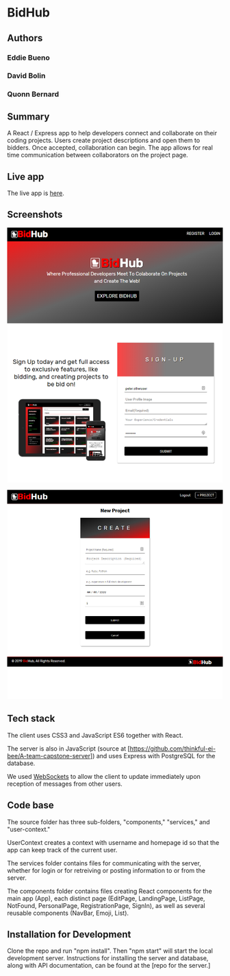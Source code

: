 # BidHub

## Authors

### Eddie Bueno
### David Bolin
### Quonn Bernard


## Summary

A React / Express app to help developers connect and collaborate on their coding projects. Users create project descriptions and open them to bidders. Once accepted, collaboration can begin. The app allows for real time communication between collaborators on the project page.


## Live app

The live app is [here](https://bidhub.now.sh/).

## Screenshots
![Landing Page](screenshots/ScreenClip.png)

![Create Project](screenshots/ScreenClip2.png)

## Tech stack

The client uses CSS3 and JavaScript ES6 together with React.

The server is also in JavaScript (source at [https://github.com/thinkful-ei-bee/A-team-capstone-server]) and uses Express with PostgreSQL for the database.

We used [WebSockets](https://developer.mozilla.org/en-US/docs/Web/API/WebSockets_API) to allow the client to update immediately upon reception of messages from other users.

## Code base

The source folder has three sub-folders, "components," "services," and "user-context."

UserContext creates a context with username and homepage id so that the app can keep track of the current user.

The services folder contains files for communicating with the server, whether for login or for retreiving or posting information to or from the server.

The components folder contains files creating React components for the main app (App), each distinct page (EditPage, LandingPage, ListPage, NotFound, PersonalPage, RegistrationPage, SignIn), as well as several reusable components (NavBar, Emoji, List).

## Installation for Development

Clone the repo and run "npm install". Then "npm start" will start the local development server. Instructions for installing the server and database, along with API documentation, can be found at the [repo for the server.]
